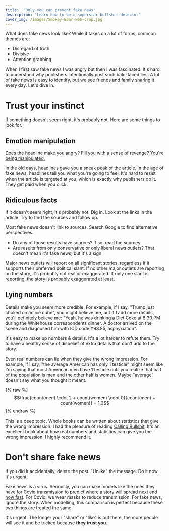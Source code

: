 ```yaml
---
title:  "Only you can prevent fake news"
description: "Learn how to be a superstar bullshit detector"
cover_img: /images/Smokey-Bear-web-crop.jpg
---
```


What does fake news look like? While it takes on a lot of forms, common themes are:

* Disregard of truth
* Divisive
* Attention grabbing

When I first saw fake news I was angry but then I was fascinated. It's hard
to understand why publishers intentionally post such bald-faced lies. A lot of fake news is easy
to identify, but we see friends and family sharing it every day. Let's dive in.



# Trust your instinct
If something doesn't seem right, it's probably not. Here are some things to look for.


## Emotion manipulation
Does the headline make you angry? Fill you with a sense of revenge? [You're being manipulated.][wp-emo]

In the old days, headlines gave you a sneak peak of the article. In the age of fake news,
headlines tell you what you're going to feel. It's hard to resist when the article
is targeted at you, which is exactly why publishers do it. They get paid when you click.


## Ridiculous facts
If it doesn't seem right, it's probably not. Dig in. Look at the links in the article. Try to find
the sources and follow up.

Most fake news doesn't link to sources. Search Google to find alternative perspectives. 

* Do any of those results have sources? If so, read the sources.
* Are results from only conservative or only liberal news outlets? That doesn't mean it's fake news,
  but it's a sign.

Major news outlets will report on all significant stories, regardless if it supports their preferred 
political slant. If no other major outlets are reporting on the story, it's probably not real or exaggerated.
If only one slant is reporting, the story is probably exaggerated at least.


## Lying numbers
Details make you seem more credible. For example, if I say, "Trump just choked on an ice cube", you
might believe me, but if I add more details, you'll definitely believe me: "Yeah, he was drinking
a Diet Coke at 8:30 PM during the Whitehouse correspondents dinner. A doctor arrived on the scene
and diagnosed him with ICD code Y93.85, asphyxiation".

It's easy to make up numbers & details. It's a lot harder to refute them. Try to have a healthy sense
of disbelief of extra details that don't add to the story.

Even real numbers can lie when they give the wrong impression. For example, if I say, "the average 
American has only 1 testicle" might seem like I'm saying that most American men have 1 testicle
until you realize that half of the population is men and the other half is women. Maybe "average" doesn't
say what you thought it meant.

{% raw %}
$$\frac{count(men) \cdot 2 + count(women) \cdot 0}{count(men) + count(women)} = 1.0$$
{% endraw %}

This is a deep topic. Whole books can be written about statistics that give the wrong impression. 
I had the pleasure of reading
[Calling Bullshit][bs]. It's an excellent book about how real numbers and statistics can give you
the wrong impression. I highly recommend it.



# Don't share fake news
If you did it accidentally, delete the post. "Unlike" the message. Do it now. It's urgent.

Fake news is a virus. Seriously, you can make models like the ones they have for Covid transmission
to [predict where a story will spread next and how fast][nature]. For Covid, we wear masks to reduce 
transmission. For fake news, ignore the story. When modelling, this comparison is perfect because 
these two things are treated the same.

It's urgent. The longer your "share" or "like" is out there, the more people will see it and be tricked
because **they trust you**.


 [wp-emo]: https://en.wikipedia.org/wiki/Appeal_to_emotion
 [nature]: https://www.nature.com/articles/540525a
 [bs]: https://www.amazon.com/Calling-Bullshit-Skepticism-Data-Driven-World/dp/0525509186/ref=sr_1_1?dchild=1&keywords=calling+bullshit&qid=1609221797&sr=8-1


